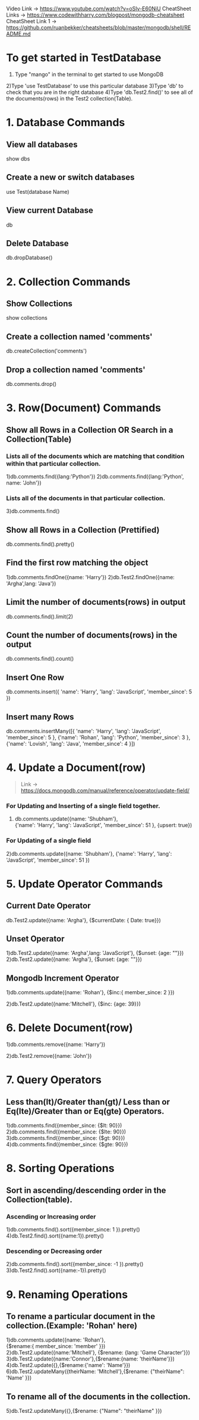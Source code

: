 Video Link -> https://www.youtube.com/watch?v=oSIv-E60NiU
CheatSheet Links -> https://www.codewithharry.com/blogpost/mongodb-cheatsheet
CheatSheet Link 1 -> https://github.com/ruanbekker/cheatsheets/blob/master/mongodb/shell/README.md

# To get started in TestDatabase

1. Type "mango" in the terminal to get started to use MongoDB

2)Type 'use TestDatabase' to use this particular database
3)Type 'db' to check that you are in the right database
4)Type 'db.Test2.find()' to see all of the documents(rows) in the Test2 collection(Table).

# 1. Database Commands

## View all databases

show dbs

## Create a new or switch databases

use Test(database Name)

## View current Database

db

## Delete Database

db.dropDatabase()

# 2. Collection Commands

## Show Collections

show collections

## Create a collection named 'comments'

db.createCollection('comments')

## Drop a collection named 'comments'

db.comments.drop()

# 3. Row(Document) Commands

## Show all Rows in a Collection OR Search in a Collection(Table)

### Lists all of the documents which are matching that condition within that particular collection.

1)db.comments.find({lang:'Python'})
2)db.comments.find({lang:'Python', name: 'John'})

### Lists all of the documents in that particular collection.

3)db.comments.find()

## Show all Rows in a Collection (Prettified)

db.comments.find().pretty()

## Find the first row matching the object

1)db.comments.findOne({name: 'Harry'})
2)db.Test2.findOne({name: 'Argha',lang: 'Java'})

## Limit the number of documents(rows) in output

db.comments.find().limit(2)

## Count the number of documents(rows) in the output

db.comments.find().count()

## Insert One Row

db.comments.insert({
'name': 'Harry',
'lang': 'JavaScript',
'member_since': 5
})

## Insert many Rows

db.comments.insertMany([{
'name': 'Harry',
'lang': 'JavaScript',
'member_since': 5
},
{'name': 'Rohan',
'lang': 'Python',
'member_since': 3
},
{'name': 'Lovish',
'lang': 'Java',
'member_since': 4
}])

# 4. Update a Document(row)

> Link -> https://docs.mongodb.com/manual/reference/operator/update-field/

### For Updating and Inserting of a single field together.

1. db.comments.update({name: 'Shubham'},  
   {'name': 'Harry',
   'lang': 'JavaScript',
   'member_since': 51
   }, {upsert: true})

### For Updating of a single field

2)db.comments.update({name: 'Shubham'},
{'name': 'Harry',
'lang': 'JavaScript',
'member_since': 51
})

# 5. Update Operator Commands

## Current Date Operator

db.Test2.update({name: 'Argha'}, {$currentDate: { Date: true}})

## Unset Operator

1)db.Test2.update({name: 'Argha',lang: 'JavaScript'}, {$unset: {age: ""}}) 
2)db.Test2.update({name: 'Argha'}, {$unset: {age: ""}})

## Mongodb Increment Operator

1)db.comments.update({name: 'Rohan'},
{$inc:{
member_since: 2
}})

2)db.Test2.update({name:'Mitchell'}, {$inc: {age: 39}})

# 6. Delete Document(row)

1)db.comments.remove({name: 'Harry'})

2)db.Test2.remove({name: 'John'})

# 7. Query Operators

## Less than(lt)/Greater than(gt)/ Less than or Eq(lte)/Greater than or Eq(gte) Operators.

1)db.comments.find({member_since: {$lt: 90}})
2)db.comments.find({member_since: {$lte: 90}})
3)db.comments.find({member_since: {$gt: 90}}) 
4)db.comments.find({member_since: {$gte: 90}})

# 8. Sorting Operations

## Sort in ascending/descending order in the Collection(table).

### Ascending or Increasing order

1)db.comments.find().sort({member_since: 1 }).pretty()
4)db.Test2.find().sort({name:1}).pretty()

### Descending or Decreasing order

2)db.comments.find().sort({member_since: -1 }).pretty()
3)db.Test2.find().sort({name:-1}).pretty()

# 9. Renaming Operations

## To rename a particular document in the collection.(Example: 'Rohan' here)

1)db.comments.update({name: 'Rohan'},  
{$rename:{
member_since: 'member'
}})
2)db.Test2.update({name:'Mitchell'}, {$rename: {lang: 'Game Character'}})
3)db.Test2.update({name:'Connor'},{$rename:{name: 'theirName'}})
4)db.Test2.update({},{$rename:{'name': 'Name'}})
6)db.Test2.updateMany({theirName: 'Mitchell'},{$rename: {"theirName": 'Name' }})

## To rename all of the documents in the collection.

5)db.Test2.updateMany({},{$rename: {"Name": "theirName" }})
